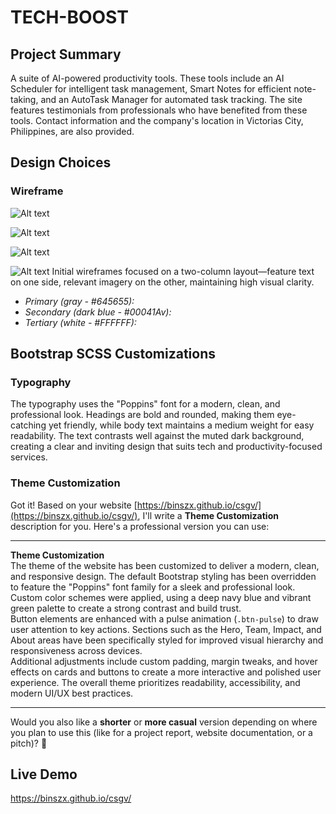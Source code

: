 # **TECH-BOOST**

## Project Summary

A suite of AI-powered productivity tools. These tools include an AI Scheduler for intelligent task management, Smart Notes for efficient note-taking, and an AutoTask Manager for automated task tracking. The site features testimonials from professionals who have benefited from these tools. Contact information and the company's location in Victorias City, Philippines, are also provided.


## Design Choices  
### Wireframe
![Alt text](assets/image/landing%20page%20(1).png)

![Alt text](assets/image/about-page.png)

![Alt text](assets/image/contact%20page.png)

![Alt text](assets/image/color%20schemes.png)
Initial wireframes focused on a two-column layout—feature text on one side, relevant imagery on the other, maintaining high visual clarity.

- *Primary (gray - #645655):* 
- *Secondary (dark blue - #00041Av):* 
- *Tertiary (white - #FFFFFF):* 

## Bootstrap SCSS Customizations
### Typography
The typography uses the "Poppins" font for a modern, clean, and professional look. Headings are bold and rounded, making them eye-catching yet friendly, while body text maintains a medium weight for easy readability. The text contrasts well against the muted dark background, creating a clear and inviting design that suits tech and productivity-focused services.




### Theme Customization
Got it! Based on your website [https://binszx.github.io/csgv/](https://binszx.github.io/csgv/), I'll write a **Theme Customization** description for you. Here's a professional version you can use:

---

**Theme Customization**  
The theme of the website has been customized to deliver a modern, clean, and responsive design. The default Bootstrap styling has been overridden to feature the "Poppins" font family for a sleek and professional look. Custom color schemes were applied, using a deep navy blue and vibrant green palette to create a strong contrast and build trust.  
Button elements are enhanced with a pulse animation (`.btn-pulse`) to draw user attention to key actions. Sections such as the Hero, Team, Impact, and About areas have been specifically styled for improved visual hierarchy and responsiveness across devices.  
Additional adjustments include custom padding, margin tweaks, and hover effects on cards and buttons to create a more interactive and polished user experience. The overall theme prioritizes readability, accessibility, and modern UI/UX best practices.

---

Would you also like a **shorter** or **more casual** version depending on where you plan to use this (like for a project report, website documentation, or a pitch)? 🚀



## Live Demo
https://binszx.github.io/csgv/



